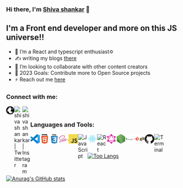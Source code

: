 ### Hi there, I'm [Shiva shankar][website] 👋

## I'm a Front end developer and more on this JS universe!!

- 🚀 I’m a React and typescript enthusiast✡️
- ✍️ writing my blogs [there][blog]
- 👯 I’m looking to collaborate with other content creators
- 🥅 2023 Goals: Contribute more to Open Source projects
- ⚡ Reach out me [here][website]

### Connect with me:

<!-- [<img align="left" alt="shivashankar | YouTube" width="22px" src="https://cdn.jsdelivr.net/npm/simple-icons@v3/icons/youtube.svg" />][youtube] -->

[<img align="left" color="grey" alt="shivashankar" width="22px" src="https://raw.githubusercontent.com/iconic/open-iconic/master/svg/globe.svg" />][website]
[<img align="left" color="grey" alt="shivashankar | Twitter" width="22px" src="https://cdn.jsdelivr.net/npm/simple-icons@v3/icons/twitter.svg" />][twitter]
[<img align="left" color="grey" alt="shivashankar | Instagram" width="22px" src="https://cdn.jsdelivr.net/npm/simple-icons@v3/icons/instagram.svg" />][instagram]

<br />

### Languages and Tools:

[<img align="left" alt="Visual Studio Code" width="26px" src="https://raw.githubusercontent.com/github/explore/80688e429a7d4ef2fca1e82350fe8e3517d3494d/topics/visual-studio-code/visual-studio-code.png" />][vscode]
[<img align="left" alt="HTML5" width="26px" src="https://raw.githubusercontent.com/github/explore/80688e429a7d4ef2fca1e82350fe8e3517d3494d/topics/html/html.png" />][html]
[<img align="left" alt="CSS3" width="26px" src="https://raw.githubusercontent.com/github/explore/80688e429a7d4ef2fca1e82350fe8e3517d3494d/topics/css/css.png" />][css]
[<img align="left" alt="Sass" width="26px" src="https://raw.githubusercontent.com/github/explore/80688e429a7d4ef2fca1e82350fe8e3517d3494d/topics/sass/sass.png" />][css]
[<img align="left" alt="JavaScript" width="26px" src="https://raw.githubusercontent.com/github/explore/80688e429a7d4ef2fca1e82350fe8e3517d3494d/topics/javascript/javascript.png" />][js]
[<img align="left" alt="JavaScript" width="26px" src="https://miro.medium.com/max/816/1*mn6bOs7s6Qbao15PMNRyOA.png" />][ts]
[<img align="left" alt="React" width="26px" src="https://raw.githubusercontent.com/github/explore/80688e429a7d4ef2fca1e82350fe8e3517d3494d/topics/react/react.png" />][react]
[<img align="left" alt="React" width="26px" src="https://upload.wikimedia.org/wikipedia/commons/6/64/Expressjs.png" />][express]
[<img align="left" alt="GraphQL" width="26px" src="https://raw.githubusercontent.com/github/explore/80688e429a7d4ef2fca1e82350fe8e3517d3494d/topics/graphql/graphql.png" />][graphql]
[<img align="left" alt="Node.js" width="26px" src="https://raw.githubusercontent.com/github/explore/80688e429a7d4ef2fca1e82350fe8e3517d3494d/topics/nodejs/nodejs.png" />][node]
[<img align="left" alt="MongoDB" width="26px" src="https://raw.githubusercontent.com/github/explore/80688e429a7d4ef2fca1e82350fe8e3517d3494d/topics/mongodb/mongodb.png" />][mongo]
[<img align="left" alt="Git" width="26px" src="https://raw.githubusercontent.com/github/explore/80688e429a7d4ef2fca1e82350fe8e3517d3494d/topics/git/git.png" />][git]
[<img align="left" alt="GitHub" width="26px" src="https://raw.githubusercontent.com/github/explore/78df643247d429f6cc873026c0622819ad797942/topics/github/github.png" />][github]
[<img align="left" alt="Terminal" width="26px" src="https://res.cloudinary.com/postman/image/upload/t_team_logo/v1629869194/team/2893aede23f01bfcbd2319326bc96a6ed0524eba759745ed6d73405a3a8b67a8" />][postman]

<br />
<br />



[![Top Langs](https://github-readme-stats.vercel.app/api/top-langs/?username=Shivashankar-741&show_icons=true&theme=onedark&layout=compact)](https://github.com/anuraghazra/github-readme-stats)

<br />

[![Anurag's GitHub stats](https://github-readme-stats.vercel.app/api?username=Shivashankar-741&show_icons=true&theme=onedark)](https://github.com/anuraghazra/github-readme-stats)

[website]: https://shivashankar.vercel.app/
[blog]: https://shivashankar.vercel.app/blog
[twitter]: https://twitter.com/shivashankar_22
[instagram]: https://www.instagram.com/____shiva_shankar____/
[linkedin]: https://www.linkedin.com/in/shivashankar10/
[vscode]: https://code.visualstudio.com/download
[html]: https://www.w3schools.com/html/html_intro.asp
[css]: https://developer.mozilla.org/en-us/docs/web/css
[js]: https://developer.mozilla.org/en-us/docs/web/javascript
[ts]: https://www.typescriptlang.org/docs/
[express]: http://expressjs.com/
[react]: https://reactjs.org/
[graphql]: https://graphql.org/
[node]: https://nodejs.org/en/
[mongo]: https://www.mongodb.com/
[git]: https://git-scm.com/docs/git
[github]: https://github.com/
[postman]: https://www.postman.com/

